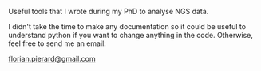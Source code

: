 Useful tools that I wrote during my PhD to analyse NGS data.

I didn't take the time to make any documentation so it could be useful to 
understand python if you want to change anything in the code.
Otherwise, feel free to send me an email:

florian.pierard@gmail.com






